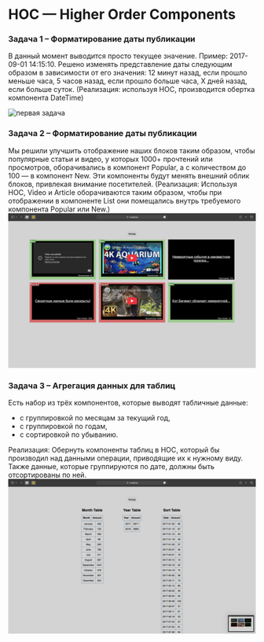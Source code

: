 # HOC — Higher Order Components

### Задача 1 – Форматирование даты публикации
В данный момент выводится просто текущее значение. Пример: 2017-09-01 14:15:10. Решено изменять представление даты следующим образом в зависимости от его значения: 12 минут назад, если прошло меньше часа, 5 часов назад, если прошло больше часа, X дней назад, если больше суток.
(Реализация: используя HOC, производится обертка компонента DateTime)

![первая задача](https://github.com/anassstya/HigherOrderComponent/blob/master/screnshots/Screenshot%202025-04-26%20at%2018.58.16.png)
### Задача 2 – Форматирование даты публикации
Мы решили улучшить отображение наших блоков таким образом, чтобы популярные статьи и видео, у которых 1000+ прочтений или просмотров, оборачивались в компонент Popular, а с количеством до 100 — в компонент New. Эти компоненты будут менять внешний облик блоков, привлекая внимание посетителей.
(Реализация: Используя HOC, Video и Article оборачиваются таким образом, чтобы при отображении в компоненте List они помещались внутрь требуемого компонента Popular или New.)
![вторая задача](https://github.com/anassstya/HigherOrderComponent/blob/master/screnshots/Screenshot%202025-04-26%20at%2018.58.57.png)

### Задача 3 – Агрегация данных для таблиц
Есть набор из трёх компонентов, которые выводят табличные данные:
- с группировкой по месяцам за текущий год,
- с группировкой по годам,
- с сортировкой по убыванию.

Реализация: Обернуть компоненты таблиц в HOC, который бы производил над данными операции, приводящие их к нужному виду. Также данные, которые группируются по дате, должны быть отсортированы по ней.
![третья задача](https://github.com/anassstya/HigherOrderComponent/blob/master/screnshots/Screenshot%202025-04-26%20at%2018.59.03.png)


